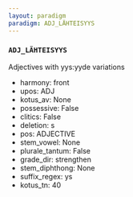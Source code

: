 ```yaml
---
layout: paradigm
paradigm: ADJ_LÄHTEISYYS
---
```

### ` ADJ_LÄHTEISYYS `

Adjectives with yys:yyde variations
* harmony: front
* upos: ADJ
* kotus_av: None
* possessive: False
* clitics: False
* deletion: s
* pos: ADJECTIVE
* stem_vowel: None
* plurale_tantum: False
* grade_dir: strengthen
* stem_diphthong: None
* suffix_regex: ys
* kotus_tn: 40
